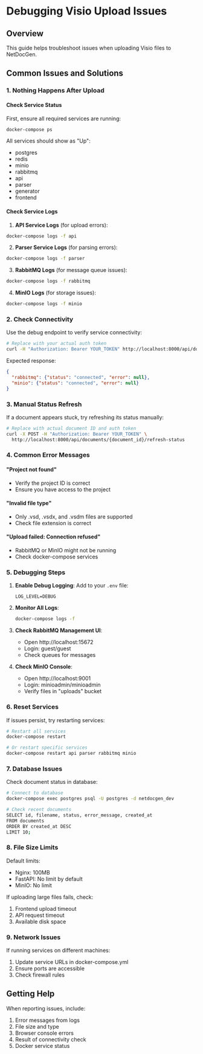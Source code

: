 # Debugging Visio Upload Issues

## Overview
This guide helps troubleshoot issues when uploading Visio files to NetDocGen.

## Common Issues and Solutions

### 1. Nothing Happens After Upload

#### Check Service Status
First, ensure all required services are running:

```bash
docker-compose ps
```

All services should show as "Up":
- postgres
- redis
- minio
- rabbitmq
- api
- parser
- generator
- frontend

#### Check Service Logs

1. **API Service Logs** (for upload errors):
```bash
docker-compose logs -f api
```

2. **Parser Service Logs** (for parsing errors):
```bash
docker-compose logs -f parser
```

3. **RabbitMQ Logs** (for message queue issues):
```bash
docker-compose logs -f rabbitmq
```

4. **MinIO Logs** (for storage issues):
```bash
docker-compose logs -f minio
```

### 2. Check Connectivity

Use the debug endpoint to verify service connectivity:

```bash
# Replace with your actual auth token
curl -H "Authorization: Bearer YOUR_TOKEN" http://localhost:8000/api/documents/debug/connectivity
```

Expected response:
```json
{
  "rabbitmq": {"status": "connected", "error": null},
  "minio": {"status": "connected", "error": null}
}
```

### 3. Manual Status Refresh

If a document appears stuck, try refreshing its status manually:

```bash
# Replace with actual document ID and auth token
curl -X POST -H "Authorization: Bearer YOUR_TOKEN" \
  http://localhost:8000/api/documents/{document_id}/refresh-status
```

### 4. Common Error Messages

#### "Project not found"
- Verify the project ID is correct
- Ensure you have access to the project

#### "Invalid file type"
- Only .vsd, .vsdx, and .vsdm files are supported
- Check file extension is correct

#### "Upload failed: Connection refused"
- RabbitMQ or MinIO might not be running
- Check docker-compose services

### 5. Debugging Steps

1. **Enable Debug Logging**:
   Add to your `.env` file:
   ```
   LOG_LEVEL=DEBUG
   ```

2. **Monitor All Logs**:
   ```bash
   docker-compose logs -f
   ```

3. **Check RabbitMQ Management UI**:
   - Open http://localhost:15672
   - Login: guest/guest
   - Check queues for messages

4. **Check MinIO Console**:
   - Open http://localhost:9001
   - Login: minioadmin/minioadmin
   - Verify files in "uploads" bucket

### 6. Reset Services

If issues persist, try restarting services:

```bash
# Restart all services
docker-compose restart

# Or restart specific services
docker-compose restart api parser rabbitmq minio
```

### 7. Database Issues

Check document status in database:

```bash
# Connect to database
docker-compose exec postgres psql -U postgres -d netdocgen_dev

# Check recent documents
SELECT id, filename, status, error_message, created_at 
FROM documents 
ORDER BY created_at DESC 
LIMIT 10;
```

### 8. File Size Limits

Default limits:
- Nginx: 100MB
- FastAPI: No limit by default
- MinIO: No limit

If uploading large files fails, check:
1. Frontend upload timeout
2. API request timeout
3. Available disk space

### 9. Network Issues

If running services on different machines:
1. Update service URLs in docker-compose.yml
2. Ensure ports are accessible
3. Check firewall rules

## Getting Help

When reporting issues, include:
1. Error messages from logs
2. File size and type
3. Browser console errors
4. Result of connectivity check
5. Docker service status